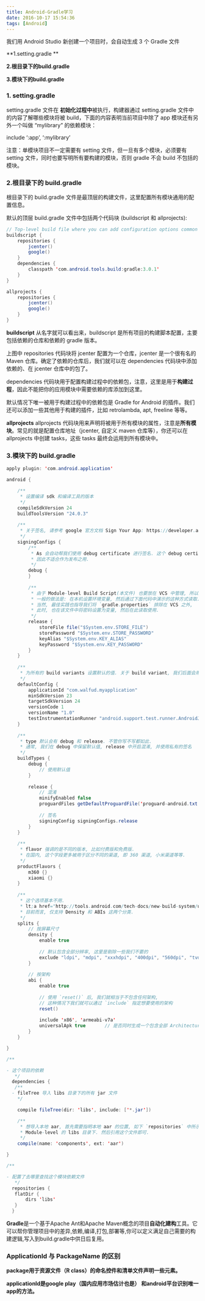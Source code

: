 ```yaml
---
title: Android-Gradle学习
date: 2016-10-17 15:54:36
tags: [Android]
---
```

我们用 Android Studio 新创建一个项目时，会自动生成 3 个 Gradle 文件

**1.setting.gradle **

**2.根目录下的build.gradle**

**3.模块下的build.gradle**

### 1. setting.gradle

setting.gradle 文件在 **初始化过程中**被执行，构建器通过 setting.gradle 文件中的内容了解哪些模块将被 build，下面的内容表明当前项目中除了 app 模块还有另外一个叫做 “mylibrary” 的依赖模块：

include ‘:app’, ‘:mylibrary’

注意：单模块项目不一定需要有 setting 文件，但一旦有多个模块，必须要有 setting 文件，同时也要写明所有要构建的模块，否则 gradle 不会 build 不包括的模块。



### 2.根目录下的 build.gradle

根目录下的 build.gradle 文件是最顶层的构建文件，这里配置所有模块通用的配置信息。

默认的顶层 build.gradle 文件中包括两个代码块 (buildscript 和 allprojects):

```java
// Top-level build file where you can add configuration options common to all sub-projects/modules.
buildscript {
    repositories {
        jcenter()
        google()
    }
    dependencies {
        classpath 'com.android.tools.build:gradle:3.0.1'
    }
}

allprojects {
    repositories {
        jcenter()
        google()
    }
}
```

**buildscript** 
从名字就可以看出来，buildscript 是所有项目的构建脚本配置，主要包括依赖的仓库和依赖的 gradle 版本。

上图中 repositories 代码块将 jcenter 配置为一个仓库，jcenter 是一个很有名的 Maven 仓库。确定了依赖的仓库后，我们就可以在 dependencies 代码块中添加依赖的、在 jcenter 仓库中的包了。

dependencies 代码块用于配置构建过程中的依赖包，注意，这里是用于**构建过程**，因此不能把你的应用模块中需要依赖的库添加到这里。

默认情况下唯一被用于构建过程中的依赖包是 Gradle for Android 的插件。我们还可以添加一些其他用于构建的插件，比如 retrolambda, apt, freeline 等等。

**allprojects** 
allprojects 代码块用来声明将被用于所有模块的属性，注意是**所有模块**。常见的就是配置仓库地址（jcenter, 自定义 maven 仓库等），你还可以在 allprojects 中创建 tasks，这些 tasks 最终会运用到所有模块中。

### 3.模块下的 build.gradle

```java
apply plugin: 'com.android.application'

android {

    /**
     * 设置编译 sdk 和编译工具的版本
     */
    compileSdkVersion 24
    buildToolsVersion "24.0.3"
     
    /**
     * 关于签名, 请参考 google 官方文档 Sign Your App: https://developer.android.com/studio/publish/app-signing.html#debug-mode
     */
    signingConfigs {
        /**
         * As 会自动帮我们使用 debug certificate 进行签名. 这个 debug certificate 每次安装 As 都会变,
         * 因此不适合作为发布之用.
         */
        debug {
        }
     
        /**
         * 由于 Module-level Build Script(本文件) 也要放在 VCS 中管理, 所以不将密码等信息写在这里.
         * 一般的做法是: 在本机设置环境变量, 然后通过下面代码中演示的这种方式读取.
         * 当然, 最佳实践也指导我们将 `gradle.properties` 排除在 VCS 之外,
         * 此时, 也在该文件中将密码设置为变量, 然后在此读取使用.
         */
        release {
            storeFile file("$System.env.STORE_FILE")
            storePassword "$System.env.STORE_PASSWORD"
            keyAlias "$System.env.KEY_ALIAS"
            keyPassword "$System.env.KEY_PASSWORD"
        }
    }
     
    /**
     * 为所有的 build variants 设置默认的值. 关于 build variant, 我们后面会用一张图片说明
     */
    defaultConfig {
        applicationId "com.walfud.myapplication"
        minSdkVersion 23
        targetSdkVersion 24
        versionCode 1
        versionName "1.0"
        testInstrumentationRunner "android.support.test.runner.AndroidJUnitRunner"
    }
     
    /**
     * type 默认会有 debug 和 release. 不管你写不写都如此.
     * 通常, 我们在 debug 中保留默认值, release 中开启混淆, 并使用私有的签名
     */
    buildTypes {
        debug {
            // 使用默认值
        }
     
        release {
            // 混淆
            minifyEnabled false
            proguardFiles getDefaultProguardFile('proguard-android.txt'), 'proguard-rules.pro'
     
            // 签名
            signingConfig signingConfigs.release
        }
    }
     
    /**
     * flavor 强调的是不同的版本, 比如付费版和免费版.
     * 在国内, 这个字段更多被用于区分不同的渠道, 即 360 渠道, 小米渠道等等.
     */
    productFlavors {
        m360 {}
        xiaomi {}
    }
     
    /**
     * 这个选项基本不用.
     * lt;a href="http://tools.android.com/tech-docs/new-build-system/user-guide/apk-splits"gt;官方说lt;/agt;: 使用 splits 可以比使用 flavor 更加有效创建多 apk.
     * 目前而言, 仅支持 Density 和 ABIs 这两个分类.
     */
    splits {
        // 按屏幕尺寸
        density {
            enable true
     
            // 默认包含全部分辨率, 这里是剔除一些我们不要的
            exclude "ldpi", "mdpi", "xxxhdpi", "400dpi", "560dpi", "tvdpi"
        }
     
        // 按架构
        abi {
            enable true
     
            // 使用 `reset()` 后, 我们就相当于不包含任何架构,
            // 这种情况下我们就可以通过 `include` 指定想要使用的架构
            reset()
     
            include 'x86', 'armeabi-v7a'
            universalApk true       // 是否同时生成一个包含全部 Architecture 的包
        }
    }

}

/**

- 这个项目的依赖
   */
  dependencies {
   /**
  - fileTree 导入 libs 目录下的所有 jar 文件
    */

    compile fileTree(dir: 'libs', include: ['*.jar'])

    /**
     * 想导入本地 aar, 首先需要指明本地 aar 的位置, 如下 `repositories` 中所示, 我们把 aar 放在了
     * Module-level 的 libs 目录下. 然后引用这个文件即可.
     */
    compile(name: 'components', ext: 'aar')

}

/**

- 配置了去哪里查找这个模块依赖文件
   */
  repositories {
   flatDir {
       dirs 'libs'
   }
  }
```

**Gradle**是一个基于Apache Ant和Apache Maven概念的项目**自动化建构**工具。它可以帮你管理项目中的差异,依赖,编译,打包,部署等,你可以定义满足自己需要的构建逻辑,写入到build.gradle中供日后复用。

### ApplicationId 与 PackageName 的区别

**package用于资源文件（R class）的命名控件和清单文件声明一些元素。**

**applicationId是google play（国内应用市场估计也是） 和android平台识别唯一app的方法。**

